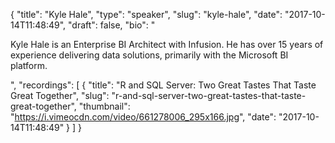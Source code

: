 {
  "title": "Kyle Hale",
  "type": "speaker",
  "slug": "kyle-hale",
  "date": "2017-10-14T11:48:49",
  "draft": false,
  "bio": "<p>Kyle Hale is an Enterprise BI Architect with Infusion. He has over 15 years of experience delivering data solutions, primarily with the Microsoft BI platform.</p>",
  "recordings": [
    {
      "title": "R and SQL Server: Two Great Tastes That Taste Great Together",
      "slug": "r-and-sql-server-two-great-tastes-that-taste-great-together",
      "thumbnail": "https://i.vimeocdn.com/video/661278006_295x166.jpg",
      "date": "2017-10-14T11:48:49"
    }
  ]
}